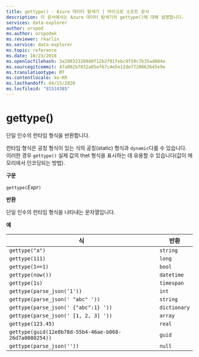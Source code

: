 ```yaml
---
title: gettype() - Azure 데이터 탐색기 | 마이크로 소프트 문서
description: 이 문서에서는 Azure 데이터 탐색기의 gettype()에 대해 설명합니다.
services: data-explorer
author: orspod
ms.author: orspodek
ms.reviewer: rkarlin
ms.service: data-explorer
ms.topic: reference
ms.date: 10/23/2018
ms.openlocfilehash: 3a28032320948f12b2f91febc9f59c7b35ad084e
ms.sourcegitcommit: 47a002b7032a05ef67c4e5e12de7720062645e9e
ms.translationtype: MT
ms.contentlocale: ko-KR
ms.lasthandoff: 04/15/2020
ms.locfileid: "81514385"
---
```

# <a name="gettype"></a>gettype()

단일 인수의 런타임 형식을 반환합니다.

런타임 형식은 공칭 형식이 있는 식의 공칭(static) 형식과 `dynamic`다를 수 있습니다. 이러한 경우 `gettype()` 실제 값의 thet 형식을 표시하는 데 유용할 수 있습니다(값이 메모리에서 인코딩되는 방법).

**구문**

`gettype(`*Expr*`)`

**반환**

단일 인수의 런타임 형식을 나타내는 문자열입니다.

**예**

|식                          |반환      |
|------------------------------------|-------------|
|`gettype("a")`                      |`string`     |
|`gettype(111)`                      |`long`       |
|`gettype(1==1)`                     |`bool`       |
|`gettype(now())`                    |`datetime`   |
|`gettype(1s)`                       |`timespan`   |
|`gettype(parse_json('1'))`           |`int`        |
|`gettype(parse_json(' "abc" '))`     |`string`     |
|`gettype(parse_json(' {"abc":1} '))` |`dictionary` | 
|`gettype(parse_json(' [1, 2, 3] '))` |`array`      |
|`gettype(123.45)`                   |`real`       |
|`gettype(guid(12e8b78d-55b4-46ae-b068-26d7a0080254))`|`guid`| 
|`gettype(parse_json(''))`            |`null`|